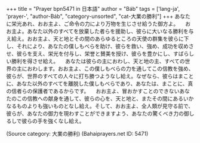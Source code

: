 +++
title = "Prayer bpn5471 in 日本語"
author = "Báb"
tags = ['lang-ja', 'prayer-', "author-Báb", "category-unsorted", "cat-大業の勝利"]
+++
あなたに栄光あれ、おお主よ、ご命令の力により万物を生じさせ給うた御方よ。
　おお主よ。あなた以外のすべてを放棄した者らを援助し、彼らに大いなる勝利を与え給え。おお主よ、天と地とその間のあらゆるところの天使の群集を彼らに下し、それにより、あなたの僕しもべらを助け、彼らを救い、強め、成功を収めさせ、彼らを支え、栄光を付与し、栄誉と賛美を授け、彼らを豊かにし、すばらしい勝利を得させ給え。
　あなたは彼らの主におわし、天と地の主、すべての世界の主におわします。おお主よ、この僕しもべらの力を通してこの信教を強め、彼らが、世界のすべての人々に打ち勝つようなし給え。なぜなら、彼らはまことに、あなた以外のすべてを離脱した僕しもべらであり、あなたは、まことに、真の信者らの保護者であるからです。
　おお主よ、冒おかすことのできないあなたのこの信教への献身を通して、彼らの心を、天と地と、またその間にあるいかなるものよりも強いものとなし給え。そして、おお主よ、全人類が見守る前で、彼らが、あなたの御力を現わすことができますよう、あなたの驚くべき力の御しるしで彼らの手を強くなし給え。

(Source category: 大業の勝利)
(Bahaiprayers.net ID: 5471)
